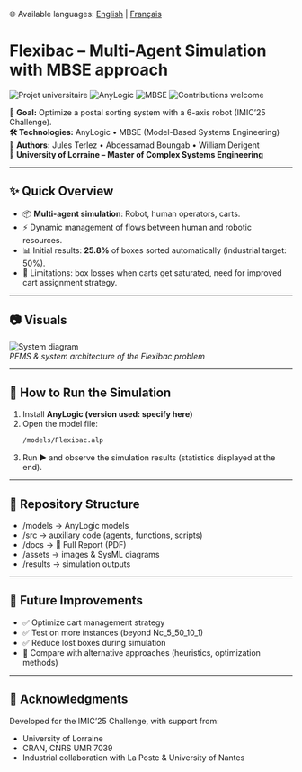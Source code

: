 🌐 Available languages: [English](README.md) | [Français](README.fr.md)

# Flexibac – Multi-Agent Simulation with MBSE approach

![Projet universitaire](https://img.shields.io/badge/Université%20de%20Lorraine-Project-lightgrey?logo=googlescholar)
![AnyLogic](https://img.shields.io/badge/Simulation-AnyLogic-blue.svg)
![MBSE](https://img.shields.io/badge/Approach-MBSE-orange.svg)
![Contributions welcome](https://img.shields.io/badge/Contributions-welcome-brightgreen.svg)

**🎯 Goal:** Optimize a postal sorting system with a 6-axis robot (IMIC’25 Challenge).  
**🛠 Technologies:** AnyLogic • MBSE (Model-Based Systems Engineering)  
**👥 Authors:** Jules Terlez • Abdessamad Boungab • William Derigent  
**🏫 University of Lorraine – Master of Complex Systems Engineering**

---

## ✨ Quick Overview
- 📦 **Multi-agent simulation**: Robot, human operators, carts.  
- ⚡ Dynamic management of flows between human and robotic resources.  
- 📊 Initial results: **25.8%** of boxes sorted automatically (industrial target: 50%).  
- 🔎 Limitations: box losses when carts get saturated, need for improved cart assignment strategy.  

---

## 📷 Visuals
![System diagram](assets/flexibac-diagram.png)  
*PFMS & system architecture of the Flexibac problem*  

---

## 🚀 How to Run the Simulation
1. Install **AnyLogic (version used: specify here)**  
2. Open the model file:  
   ```bash
   /models/Flexibac.alp
3. Run ▶ and observe the simulation results (statistics displayed at the end).
   
---

## 📂 Repository Structure

- /models → AnyLogic models
- /src → auxiliary code (agents, functions, scripts)
- /docs → 📄 Full Report (PDF)
- /assets → images & SysML diagrams
- /results → simulation outputs

---

## 🔮 Future Improvements

- ✅ Optimize cart management strategy
- ✅ Test on more instances (beyond Nc_5_50_10_1)
- ✅ Reduce lost boxes during simulation
- 🔄 Compare with alternative approaches (heuristics, optimization methods)

---

## 🙌 Acknowledgments

Developed for the IMIC’25 Challenge, with support from:
- University of Lorraine
- CRAN, CNRS UMR 7039
- Industrial collaboration with La Poste & University of Nantes
